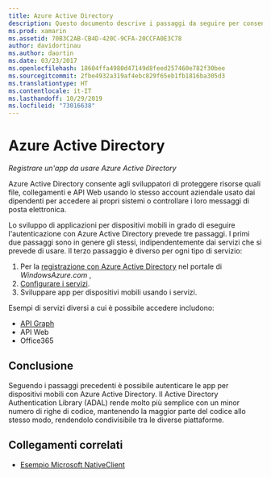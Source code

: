 ```yaml
---
title: Azure Active Directory
description: Questo documento descrive i passaggi da seguire per consentire a un'app per dispositivi mobili di eseguire l'autenticazione con Azure Active Directory.
ms.prod: xamarin
ms.assetid: 70B3C2AB-CB4D-420C-9CFA-20CCFA0E3C78
author: davidortinau
ms.author: daortin
ms.date: 03/23/2017
ms.openlocfilehash: 18604ffa4980d47149d8feed257460e782f30bee
ms.sourcegitcommit: 2fbe4932a319af4ebc829f65eb1fb1816ba305d3
ms.translationtype: HT
ms.contentlocale: it-IT
ms.lasthandoff: 10/29/2019
ms.locfileid: "73016638"
---
```

# <a name="azure-active-directory"></a>Azure Active Directory

_Registrare un'app da usare Azure Active Directory_

Azure Active Directory consente agli sviluppatori di proteggere risorse quali file, collegamenti e API Web usando lo stesso account aziendale usato dai dipendenti per accedere ai propri sistemi o controllare i loro messaggi di posta elettronica.

Lo sviluppo di applicazioni per dispositivi mobili in grado di eseguire l'autenticazione con Azure Active Directory prevede tre passaggi.
I primi due passaggi sono in genere gli stessi, indipendentemente dai servizi che si prevede di usare. Il terzo passaggio è diverso per ogni tipo di servizio:

  1. Per la [registrazione con Azure Active Directory](~/cross-platform/data-cloud/active-directory/get-started/register.md) nel portale di *WindowsAzure.com* ,
  2. [Configurare i servizi](~/cross-platform/data-cloud/active-directory/get-started/configure.md).
  3. Sviluppare app per dispositivi mobili usando i servizi.

Esempi di servizi diversi a cui è possibile accedere includono:

- [API Graph](~/cross-platform/data-cloud/active-directory/graph.md)
- API Web
- Office365

## <a name="conclusion"></a>Conclusione

Seguendo i passaggi precedenti è possibile autenticare le app per dispositivi mobili con Azure Active Directory. Il Active Directory Authentication Library (ADAL) rende molto più semplice con un minor numero di righe di codice, mantenendo la maggior parte del codice allo stesso modo, rendendolo condivisibile tra le diverse piattaforme.

## <a name="related-links"></a>Collegamenti correlati

- [Esempio Microsoft NativeClient](https://github.com/AzureADSamples/NativeClient-MultiTarget-DotNet)
